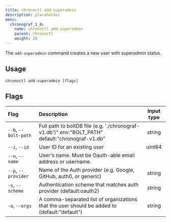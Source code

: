 ```yaml
---
title: chronoctl add-superadmin
description: placeholder
menu:
  chronograf_1_8:
    name: chronoctl add-superadmin
    parent: chronoctl
    weight: 20
---
```


The `add-superadmin` command creates a new user with superadmin status.

## Usage
```
chronoctl add-superadmin [flags]
```

## Flags
| Flag                       | Description                                                                                           | Input type |
| :---------------------     | :---------------------------------------------------------------------------------------------------- | :--------: |
| `--b`, `--bolt-path`      | Full path to boltDB file (e.g. './chronograf-v1.db')" env:"BOLT_PATH" default:"chronograf-v1.db"                      | string     |
| `--i`, `--id`              | User ID for an existing user                                     | uint64     |
| `--n`, `--name`             | User's name. Must be Oauth-able email address or username.                |            |
| `--p`, `--provider`            | Name of the Auth provider (e.g. Google, GitHub, auth0, or generic)                                      | string     |
| `-s`, `--scheme`      | Authentication scheme that matches auth provider (default:oauth2)                                                  | string     |
| `-o`, `--orgs`              | A comma-separated list of organizations that the user should be added to (default:"default")                                      | string     |
